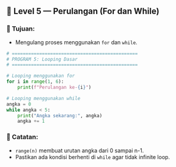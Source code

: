 
## 🔁 Level 5 — Perulangan (For dan While)

### 🎯 Tujuan:
- Mengulang proses menggunakan `for` dan `while`.

```python
# ==============================================
# PROGRAM 5: Looping Dasar
# ==============================================

# Looping menggunakan for
for i in range(1, 6):
    print(f"Perulangan ke-{i}")

# Looping menggunakan while
angka = 0
while angka < 5:
    print("Angka sekarang:", angka)
    angka += 1
```

### 🧩 Catatan:
- `range(n)` membuat urutan angka dari 0 sampai n-1.
- Pastikan ada kondisi berhenti di `while` agar tidak infinite loop.

